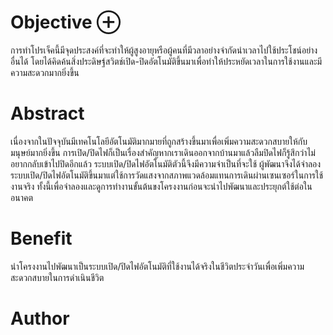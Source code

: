 # Objective ⊕
การทำโปรเจ็คนี้มีจุดประสงค์ที่จะทำให้ผู้สูงอายุหรือผู้คนที่มีวลาอย่างจำกัดนำเวลาไปใช้ประโชน์อย่างอื่นได้ โดยได้คิดค้นสิ่งประดิษฐ์สวิตช์เปิด-ปิดอัตโนมัติขึ้นมาเพื่อทำให้ประหยัดเวลาในการใช้งานและมีความสะดวกมากยิ่งขึ้น


# Abstract
เนื่องจากในปัจจุบันมีเทคโนโลยีอัตโนมัติมากมายที่ถูกสร้างขึ้นมาเพื่อเพิ่มความสะดวกสบายให้กับมนุษย์มากยิ่งขึ้น การเปิด/ปิดไฟก็เป็นเรื่องสำคัญหากเราเดินออกจากบ้านมาแล้วลืมปิดไฟก็รู้สึกว่าไม่อยากกลับเข้าไปปิดอีกแล้ว ระบบเปิด/ปิดไฟอัตโนมัติตัวนี้จึงมีความจำเป็นที่จะใช้ ผู้พัฒนาจึงได้จำลองระบบเปิด/ปิดไฟอัตโนมัติขึ้นมาแต่ใช้การวัดแสงจากสภาพแวดล้อมแทนการเดินผ่านเซนเซอร์ในการใช้งานจริง ทั้งนี้เพื่อจำลองและดูการทำงานขั้นต้นขงโครงงานก่อนจะนำไปพัฒนาและประยุกต์ใช้ต่อในอนาคต


# Benefit
นำโครงงานไปพัฒนาเป็นระบบเปิด/ปิดไฟอัตโนมัติที่ใช้งานได้จริงในชีวิตประจำวันเพื่อเพิ่มความสะดวกสบายในการดำเนินชีวิต

# Author

